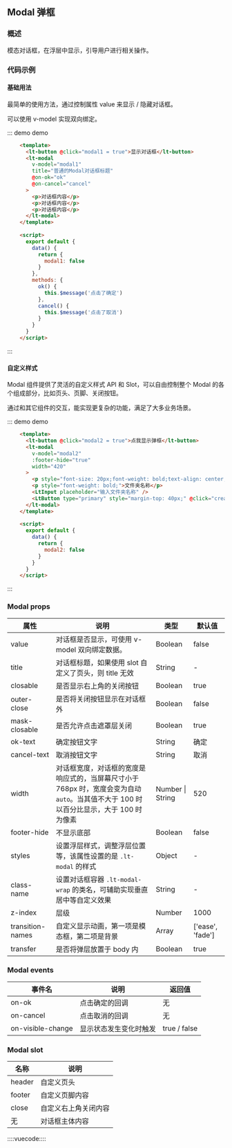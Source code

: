 ## Modal 弹框

### 概述

模态对话框，在浮层中显示，引导用户进行相关操作。

### 代码示例

#### 基础用法

最简单的使用方法，通过控制属性 value 来显示 / 隐藏对话框。

可以使用 v-model 实现双向绑定。

::: demo demo
```html
    <template>
      <lt-button @click="modal1 = true">显示对话框</lt-button>
      <lt-modal
        v-model="modal1"
        title="普通的Modal对话框标题"
        @on-ok="ok"
        @on-cancel="cancel"
      >
        <p>对话框内容</p>
        <p>对话框内容</p>
        <p>对话框内容</p>
      </lt-modal>
    </template>
    
    <script>
      export default {
        data() {
          return {
            modal1: false
          }
        },
        methods: {
          ok() {
            this.$message('点击了确定')
          },
          cancel() {
            this.$message('点击了取消')
          }
        }
      }
    </script>
```
:::

#### 自定义样式

Modal 组件提供了灵活的自定义样式 API 和 Slot，可以自由控制整个 Modal 的各个组成部分，比如页头、页脚、关闭按钮。

通过和其它组件的交互，能实现更复杂的功能，满足了大多业务场景。

::: demo demo
```html
    <template>
      <lt-button @click="modal2 = true">点我显示弹框</lt-button>
      <lt-modal
        v-model="modal2"
        :footer-hide="true"
        width="420"
      >
        <p style="font-size: 20px;font-weight: bold;text-align: center;">创建文件夹</p>
        <p style="font-weight: bold;">文件夹名称</p>
        <LtInput placeholder="输入文件夹名称" />
        <LtButton type="primary" style="margin-top: 40px;" @click="createFolder">创建文件夹</LtButton>
      </lt-modal>
    </template>
    
    <script>
      export default {
        data() {
          return {
            modal2: false
          }
        }
      }
    </script>
```
:::

### Modal props

属性|说明|类型|默认值
---|---|---|---
value|对话框是否显示，可使用 v-model 双向绑定数据。|Boolean|false
title|对话框标题，如果使用 slot 自定义了页头，则 title 无效|String|-
closable|是否显示右上角的关闭按钮|Boolean|true
outer-close|是否将关闭按钮显示在对话框外|Boolean|false
mask-closable|是否允许点击遮罩层关闭|Boolean|true
ok-text|确定按钮文字|String|确定
cancel-text|取消按钮文字|String|取消
width|对话框宽度，对话框的宽度是响应式的，当屏幕尺寸小于 768px 时，宽度会变为自动 `auto`。当其值不大于 100 时以百分比显示，大于 100 时为像素|Number \| String|520
footer-hide|不显示底部|Boolean|false
styles|设置浮层样式，调整浮层位置等，该属性设置的是 `.lt-modal` 的样式|Object|-
class-name|设置对话框容器 `.lt-modal-wrap` 的类名，可辅助实现垂直居中等自定义效果|String|-
z-index|层级|Number|1000
transition-names|自定义显示动画，第一项是模态框，第二项是背景|Array|['ease', 'fade']
transfer|是否将弹层放置于 body 内|Boolean|true

### Modal events

事件名|说明|返回值
---|---|---
on-ok|点击确定的回调|无
on-cancel|点击取消的回调|无
on-visible-change|显示状态发生变化时触发|true \/ false

### Modal slot

名称|说明
---|---
header|自定义页头
footer|自定义页脚内容
close|自定义右上角关闭内容
无|对话框主体内容

::::vuecode::::
<script>
  module.exports = {
    data() {
      return {
        modal1: false,
        modal2: false
      }
    },
    methods: {
      ok() {
        this.$message('点击了确定')
      },
      cancel() {
        this.$message('点击了取消')
      },
      createFolder() {
        this.$message('创建成功')
        this.modal2 = false
      }
    }
  };
</script>
